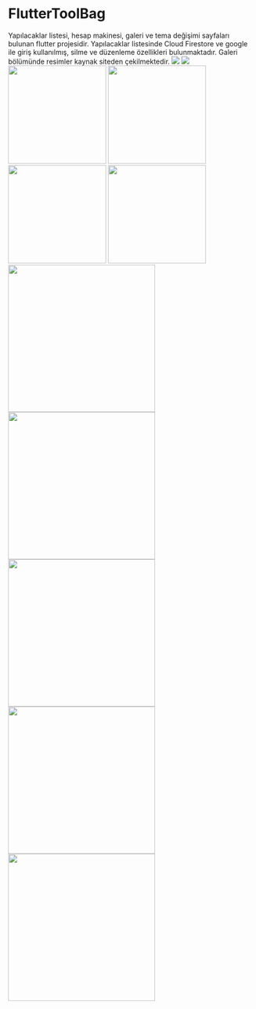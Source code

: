 # FlutterToolBag
Yapılacaklar listesi, hesap makinesi, galeri ve tema değişimi sayfaları bulunan  flutter projesidir. 
Yapılacaklar listesinde Cloud Firestore ve google ile giriş kullanılmış, silme ve düzenleme özellikleri bulunmaktadır.
Galeri bölümünde resimler kaynak siteden çekilmektedir.
<img src="https://github.com/EsracanGungor/FlutterToolBag/blob/main/mainpage.png" width="%50"/>
<img src="https://github.com/EsracanGungor/FlutterToolBag/blob/main/mainpage1.png" width="%50"/> 
<br>
<img src="https://github.com/EsracanGungor/FlutterToolBag/blob/main/todo.png" width="200"/>
<img src="https://github.com/EsracanGungor/FlutterToolBag/blob/main/todo2.png" width="200"/> 
<img src="https://github.com/EsracanGungor/FlutterToolBag/blob/main/todo3.png" width="200"/> 
<img src="https://github.com/EsracanGungor/FlutterToolBag/blob/main/todo4.png" width="200"/> 
<img src="https://github.com/EsracanGungor/FlutterToolBag/blob/main/gallery.png" width="300"/> 
<img src="https://github.com/EsracanGungor/FlutterToolBag/blob/main/gallery2.png" width="300"/> 
<img src="https://github.com/EsracanGungor/FlutterToolBag/blob/main/gallery3.png" width="300"/> 
<img src="https://github.com/EsracanGungor/FlutterToolBag/blob/main/calculator.png" width="300"/> 
<img src="https://github.com/EsracanGungor/FlutterToolBag/blob/main/themesettings.png" width="300"/> 
